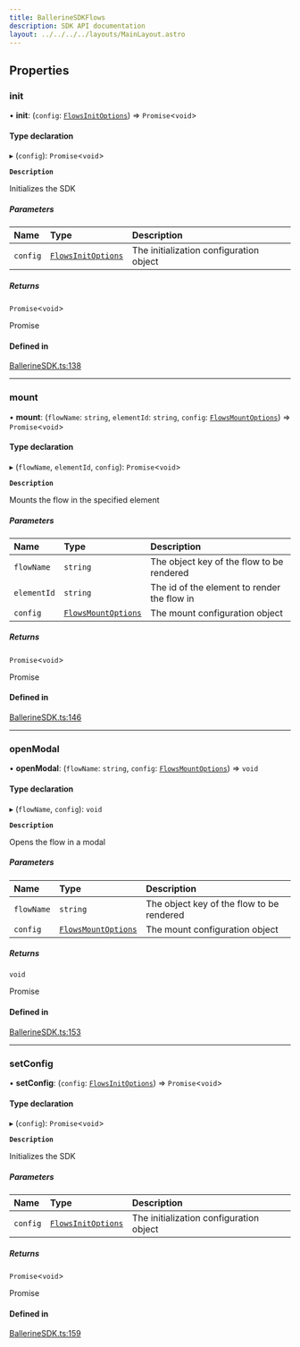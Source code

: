 ```yaml
---
title: BallerineSDKFlows
description: SDK API documentation
layout: ../../../../layouts/MainLayout.astro
---
```


## Properties

### init

• **init**: (`config`: [`FlowsInitOptions`](../flows-init-options)) => `Promise`<`void`\>

#### Type declaration

▸ (`config`): `Promise`<`void`\>

**`Description`**

Initializes the SDK

##### Parameters

| Name     | Type                                        | Description                             |
| :------- | :------------------------------------------ | :-------------------------------------- |
| `config` | [`FlowsInitOptions`](../flows-init-options) | The initialization configuration object |

##### Returns

`Promise`<`void`\>

Promise<void>

#### Defined in

[BallerineSDK.ts:138](https://github.com/ballerine-io/ballerine/blob/ec0b014/sdks/web-sdk/src/types/BallerineSDK.ts#L138)

---

### mount

• **mount**: (`flowName`: `string`, `elementId`: `string`, `config`: [`FlowsMountOptions`](../flows-mount-options)) => `Promise`<`void`\>

#### Type declaration

▸ (`flowName`, `elementId`, `config`): `Promise`<`void`\>

**`Description`**

Mounts the flow in the specified element

##### Parameters

| Name        | Type                                          | Description                                 |
| :---------- | :-------------------------------------------- | :------------------------------------------ |
| `flowName`  | `string`                                      | The object key of the flow to be rendered   |
| `elementId` | `string`                                      | The id of the element to render the flow in |
| `config`    | [`FlowsMountOptions`](../flows-mount-options) | The mount configuration object              |

##### Returns

`Promise`<`void`\>

Promise<void>

#### Defined in

[BallerineSDK.ts:146](https://github.com/ballerine-io/ballerine/blob/ec0b014/sdks/web-sdk/src/types/BallerineSDK.ts#L146)

---

### openModal

• **openModal**: (`flowName`: `string`, `config`: [`FlowsMountOptions`](../flows-mount-options)) => `void`

#### Type declaration

▸ (`flowName`, `config`): `void`

**`Description`**

Opens the flow in a modal

##### Parameters

| Name       | Type                                          | Description                               |
| :--------- | :-------------------------------------------- | :---------------------------------------- |
| `flowName` | `string`                                      | The object key of the flow to be rendered |
| `config`   | [`FlowsMountOptions`](../flows-mount-options) | The mount configuration object            |

##### Returns

`void`

Promise<void>

#### Defined in

[BallerineSDK.ts:153](https://github.com/ballerine-io/ballerine/blob/ec0b014/sdks/web-sdk/src/types/BallerineSDK.ts#L153)

---

### setConfig

• **setConfig**: (`config`: [`FlowsInitOptions`](../flows-init-options)) => `Promise`<`void`\>

#### Type declaration

▸ (`config`): `Promise`<`void`\>

**`Description`**

Initializes the SDK

##### Parameters

| Name     | Type                                        | Description                             |
| :------- | :------------------------------------------ | :-------------------------------------- |
| `config` | [`FlowsInitOptions`](../flows-init-options) | The initialization configuration object |

##### Returns

`Promise`<`void`\>

Promise<void>

#### Defined in

[BallerineSDK.ts:159](https://github.com/ballerine-io/ballerine/blob/ec0b014/sdks/web-sdk/src/types/BallerineSDK.ts#L159)
